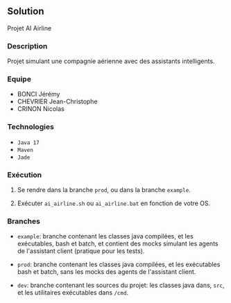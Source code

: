 ## Solution
Projet AI Airline

### Description 
Projet simulant une compagnie aérienne avec
des assistants intelligents.

### Equipe

- BONCI Jérémy
- CHEVRIER Jean-Christophe
- CRINON Nicolas

### Technologies

- `Java 17` 
- `Maven` 
- `Jade`

### Exécution

1. Se rendre dans la branche `prod`, ou dans la branche `example`.

2. Exécuter `ai_airline.sh` ou `ai_airline.bat` en fonction de votre
OS.

### Branches

- `example`: branche contenant les classes java compilées, et les exécutables,
  bash et batch, et contient des mocks simulant les agents de l'assistant client 
  (pratique pour les tests).

- `prod`: branche contenant les classes java compilées, et les exécutables
  bash et batch, sans les mocks des agents de l'assistant client.

- `dev`: branche contenant les sources du projet: les classes java dans,
  `src`, et les utilitaires exécutables dans `/cmd`.